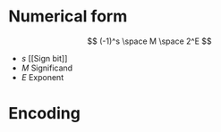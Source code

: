 # Numerical form
$$
(-1)^s \space M \space 2^E
$$
- $s$ [[Sign bit]]
- $M$ Significand
- $E$ Exponent

# Encoding 